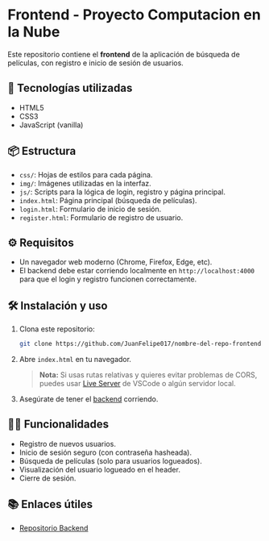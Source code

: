 # Frontend - Proyecto Computacion en la Nube 

Este repositorio contiene el **frontend** de la aplicación de búsqueda de películas, con registro e inicio de sesión de usuarios.

## 🚀 Tecnologías utilizadas
- HTML5
- CSS3
- JavaScript (vanilla)

## 📦 Estructura

- `css/`: Hojas de estilos para cada página.
- `img/`: Imágenes utilizadas en la interfaz.
- `js/`: Scripts para la lógica de login, registro y página principal.
- `index.html`: Página principal (búsqueda de películas).
- `login.html`: Formulario de inicio de sesión.
- `register.html`: Formulario de registro de usuario.

## ⚙️ Requisitos

- Un navegador web moderno (Chrome, Firefox, Edge, etc).
- El backend debe estar corriendo localmente en `http://localhost:4000` para que el login y registro funcionen correctamente.

## 🛠️ Instalación y uso

1. Clona este repositorio:
   ```bash
   git clone https://github.com/JuanFelipe017/nombre-del-repo-frontend.git
   ```
2. Abre `index.html` en tu navegador.

   > **Nota:** Si usas rutas relativas y quieres evitar problemas de CORS, puedes usar [Live Server](https://marketplace.visualstudio.com/items?itemName=ritwickdey.LiveServer) de VSCode o algún servidor local.

3. Asegúrate de tener el [backend](https://github.com/tuusuario/nombre-del-repo-backend) corriendo.

## 🧑‍💻 Funcionalidades

- Registro de nuevos usuarios.
- Inicio de sesión seguro (con contraseña hasheada).
- Búsqueda de películas (solo para usuarios logueados).
- Visualización del usuario logueado en el header.
- Cierre de sesión.

## 📚 Enlaces útiles

- [Repositorio Backend](https://github.com/JuanFelipe017/Backend---Proyecto)
